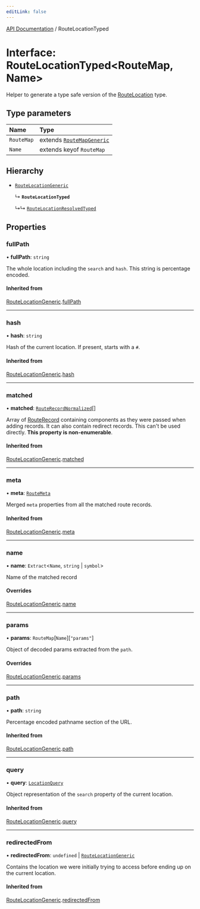 ```yaml
---
editLink: false
---
```


[API Documentation](../index.md) / RouteLocationTyped

# Interface: RouteLocationTyped\<RouteMap, Name\>

Helper to generate a type safe version of the [RouteLocation](../index.md#RouteLocation) type.

## Type parameters

| Name | Type |
| :------ | :------ |
| `RouteMap` | extends [`RouteMapGeneric`](../index.md#RouteMapGeneric) |
| `Name` | extends keyof `RouteMap` |

## Hierarchy

- [`RouteLocationGeneric`](RouteLocationGeneric.md)

  ↳ **`RouteLocationTyped`**

  ↳↳ [`RouteLocationResolvedTyped`](RouteLocationResolvedTyped.md)

## Properties

### fullPath

• **fullPath**: `string`

The whole location including the `search` and `hash`. This string is
percentage encoded.

#### Inherited from

[RouteLocationGeneric](RouteLocationGeneric.md).[fullPath](RouteLocationGeneric.md#fullPath)

___

### hash

• **hash**: `string`

Hash of the current location. If present, starts with a `#`.

#### Inherited from

[RouteLocationGeneric](RouteLocationGeneric.md).[hash](RouteLocationGeneric.md#hash)

___

### matched

• **matched**: [`RouteRecordNormalized`](RouteRecordNormalized.md)[]

Array of [RouteRecord](../index.md#RouteRecord) containing components as they were
passed when adding records. It can also contain redirect records. This
can't be used directly. **This property is non-enumerable**.

#### Inherited from

[RouteLocationGeneric](RouteLocationGeneric.md).[matched](RouteLocationGeneric.md#matched)

___

### meta

• **meta**: [`RouteMeta`](RouteMeta.md)

Merged `meta` properties from all the matched route records.

#### Inherited from

[RouteLocationGeneric](RouteLocationGeneric.md).[meta](RouteLocationGeneric.md#meta)

___

### name

• **name**: `Extract`\<`Name`, `string` \| `symbol`\>

Name of the matched record

#### Overrides

[RouteLocationGeneric](RouteLocationGeneric.md).[name](RouteLocationGeneric.md#name)

___

### params

• **params**: `RouteMap`[`Name`][``"params"``]

Object of decoded params extracted from the `path`.

#### Overrides

[RouteLocationGeneric](RouteLocationGeneric.md).[params](RouteLocationGeneric.md#params)

___

### path

• **path**: `string`

Percentage encoded pathname section of the URL.

#### Inherited from

[RouteLocationGeneric](RouteLocationGeneric.md).[path](RouteLocationGeneric.md#path)

___

### query

• **query**: [`LocationQuery`](../index.md#LocationQuery)

Object representation of the `search` property of the current location.

#### Inherited from

[RouteLocationGeneric](RouteLocationGeneric.md).[query](RouteLocationGeneric.md#query)

___

### redirectedFrom

• **redirectedFrom**: `undefined` \| [`RouteLocationGeneric`](RouteLocationGeneric.md)

Contains the location we were initially trying to access before ending up
on the current location.

#### Inherited from

[RouteLocationGeneric](RouteLocationGeneric.md).[redirectedFrom](RouteLocationGeneric.md#redirectedFrom)
